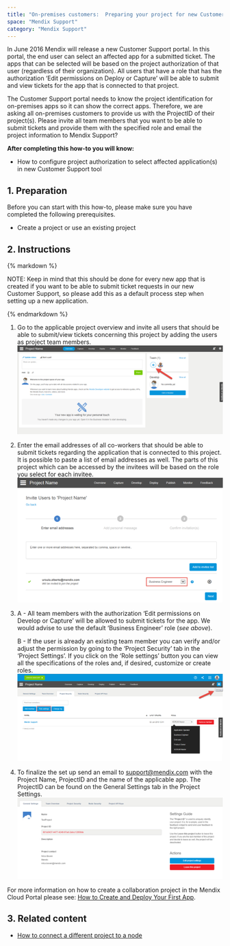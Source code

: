 ```yaml
---
title: "On-premises customers:  Preparing your project for new Customer Support tool"
space: "Mendix Support"
category: "Mendix Support"
---
```


In June 2016 Mendix will release a new Customer Support portal. In this portal, the end user can select an affected app for a submitted ticket. The apps that can be selected will be based on the project authorization of that user (regardless of their organization). All users that have a role that has the authorization ‘Edit permissions on Deploy or Capture’ will be able to submit and view tickets for the app that is connected to that project.

The Customer Support portal needs to know the project identification for on-premises apps so it can show the correct apps. Therefore, we are asking all on-premises customers to provide us with the ProjectID of their project(s). Please invite all team members that you want to be able to submit tickets and provide them with the specified role and email the project information to Mendix Support?

**After completing this how-to you will know:**

*   How to configure project authorization to select affected application(s) in new Customer Support tool

## 1. Preparation

Before you can start with this how-to, please make sure you have completed the following prerequisites.

*   Create a project or use an existing project

## 2\. Instructions

<div class="alert alert-info">{% markdown %}

NOTE: Keep in mind that this should be done for every new app that is created if you want to be able to submit ticket requests in our new Customer Support, so please add this as a default process step when setting up a new application.

{% endmarkdown %}</div>

1.  Go to the applicable project overview and invite all users that should be able to submit/view tickets concerning this project by adding the users as project team members.
    ![](attachments/19203711/19399152.png)
2.  Enter the email addresses of all co-workers that should be able to submit tickets regarding the application that is connected to this project. It is possible to paste a list of email addresses as well. The parts of this project which can be accessed by the invitees will be based on the role you select for each invitee.
    ![](attachments/19203711/19399151.png)
3.  A - All team members with the authorization ‘Edit permissions on Develop or Capture’ will be allowed to submit tickets for the app. We would advise to use the default ‘Business Engineer’ role (_see above_).

    B - If the user is already an existing team member you can verify and/or adjust the permission by going to the ‘Project Security’ tab in the ‘Project Settings’. If you click on the ‘Role settings’ button you can view all the specifications of the roles and, if desired, customize or create roles.
    ![](attachments/19203711/19399150.png)
4.  To finalize the set up send an email to [support@mendix.com](http://support.mendix.com) with the Project Name, ProjectID and the name of the applicable app. The ProjectID can be found on the General Settings tab in the Project Settings.
    ![](attachments/19203711/19399149.png) 

For more information on how to create a collaboration project in the Mendix Cloud Portal please see: [How to Create and Deploy Your First App](/howto6/Create+and+Deploy+Your+First+App).

## 3\. Related content

*   [How to connect a different project to a node](/mxsupport/How+to+connect+a+different+project+to+a+node)
